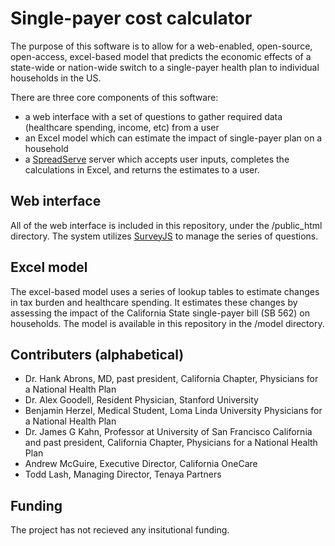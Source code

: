 # Single-payer cost calculator

The purpose of this software is to allow for a web-enabled, open-source, open-access, excel-based model that predicts the economic effects of a state-wide or nation-wide switch to a single-payer health plan to individual households in the US. 

There are three core components of this software: 
- a web interface with a set of questions to gather required data (healthcare spending, income, etc) from a user
- an Excel model which can estimate the impact of single-payer plan on a household
- a [SpreadServe](http://spreadserve.com/) server which accepts user inputs, completes the calculations in Excel, and returns the estimates to a user.

## Web interface

All of the web interface is included in this repository, under the /public_html directory. The system utilizes [SurveyJS](http://surveyjs.io) to manage the series of questions. 

## Excel model

The excel-based model uses a series of lookup tables to estimate changes in tax burden and healthcare spending. It estimates these changes by assessing the impact of the California State single-payer bill (SB 562) on households. The model is available in this repository in the /model directory. 



Contributers (alphabetical)
---------------------------
- Dr. Hank Abrons, MD, past president, California Chapter, Physicians for a National Health Plan
- Dr. Alex Goodell, Resident Physician, Stanford University
- Benjamin Herzel, Medical Student, Loma Linda University Physicians for a National Health Plan
- Dr. James G Kahn, Professor at University of San Francisco California and past president, California Chapter, Physicians for a National Health Plan 
- Andrew McGuire, Executive Director, California OneCare
- Todd Lash, Managing Director, Tenaya Partners

Funding
-------
The project has not recieved any insitutional funding.